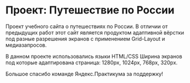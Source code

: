 # Проект: Путешествие по России

Проект учебного сайта о путешествиях по России.
В отличии от предыдущих работ этот сайт является продуктом адаптивной вёрстки под разные разрешения экранов с применением Grid-Layout и медиазапросов.

В данном проекте использовались языки HTML/CSS
Ширина экранов под которые адаптирована страница: 1280px, 1024px, 768px, 320px.

Большое спасибо команде Яндекс.Практикума за поддержку!
